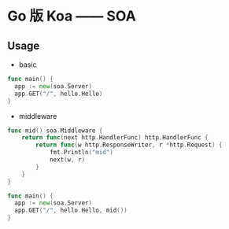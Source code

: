 # Go 版 Koa —— SOA

## Usage

- basic
```go
func main() {
  app := new(soa.Server)
  app.GET("/", hello.Hello)
}
```

- middleware
```go
func mid() soa.Middleware {
	return func(next http.HandlerFunc) http.HandlerFunc {
		return func(w http.ResponseWriter, r *http.Request) {
			fmt.Println("mid")
			next(w, r)
		}
	}
}

func main() {
  app := new(soa.Server)
  app.GET("/", hello.Hello, mid())
}
```

